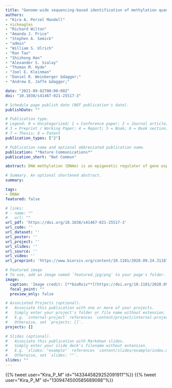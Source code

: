 ```yaml
---
title: "Genome-wide sequencing-based identification of methylation quantitative trait loci and their role in schizophrenia risk"
authors:
- "Kira A. Perzel Mandell"
- nickeagles
- "Richard Wilton"
- "Amanda J. Price"
- "Stephen A. Semick"
- "admin"
- "William S. Ulrich"
- "Ran Tao"
- "Shizhong Han"
- "Alexander S. Szalay"
- "Thomas M. Hyde"
- "Joel E. Kleinman"
- "Daniel R. Weinberger &dagger;"
- "Andrew E. Jaffe &dagger;"

date: "2021-09-02T00:00:00Z"
doi: "10.1038/s41467-021-25517-3"

# Schedule page publish date (NOT publication's date).
publishDate: ""

# Publication type.
# Legend: 0 = Uncategorized; 1 = Conference paper; 2 = Journal article;
# 3 = Preprint / Working Paper; 4 = Report; 5 = Book; 6 = Book section;
# 7 = Thesis; 8 = Patent
publication_types: ["2"]

# Publication name and optional abbreviated publication name.
publication: "*Nature Communications*"
publication_short: "Nat Commun"

abstract: DNA methylation (DNAm) is an epigenetic regulator of gene expression and a hallmark of gene-environment interaction. Using whole-genome bisulfite sequencing, we have surveyed DNAm in 344 samples of human postmortem brain tissue from neurotypical subjects and individuals with schizophrenia. We identify genetic influence on local methylation levels throughout the genome, both at CpG sites and CpH sites, with 86% of SNPs and 55% of CpGs being part of methylation quantitative trait loci (meQTLs). These associations can further be clustered into regions that are differentially methylated by a given SNP, highlighting the genes and regions with which these loci are epigenetically associated. These findings can be used to better characterize schizophrenia GWAS-identified variants as epigenetic risk variants. Regions differentially methylated by schizophrenia risk-SNPs explain much of the heritability associated with risk loci, despite covering only a fraction of the genomic space. We provide a comprehensive, single base resolution view of association between genetic variation and genomic methylation, and implicate schizophrenia GWAS-associated variants as influencing the epigenetic plasticity of the brain.

# Summary. An optional shortened abstract.
summary:

tags:
- DNAm
featured: false

# links:
# - name: ""
#   url: ""
url_pdf: 'https://doi.org/10.1038/s41467-021-25517-3'
url_code: ''
url_dataset: ''
url_poster: ''
url_project: ''
url_slides: ''
url_source: ''
url_video: ''
url_preprint: 'https://www.biorxiv.org/content/10.1101/2020.09.24.311878v1'

# Featured image
# To use, add an image named `featured.jpg/png` to your page's folder. 
image:
  caption: 'Image credit: [**bioRxiv**](https://doi.org/10.1101/2020.09.24.311878)'
  focal_point: ""
  preview_only: false

# Associated Projects (optional).
#   Associate this publication with one or more of your projects.
#   Simply enter your project's folder or file name without extension.
#   E.g. `internal-project` references `content/project/internal-project/index.md`.
#   Otherwise, set `projects: []`.
projects: []

# Slides (optional).
#   Associate this publication with Markdown slides.
#   Simply enter your slide deck's filename without extension.
#   E.g. `slides: "example"` references `content/slides/example/index.md`.
#   Otherwise, set `slides: ""`.
slides: ""
---
```


<!--

{{% callout note %}}
Click the *Cite* button above to demo the feature to enable visitors to import publication metadata into their reference management software.
{{% /callout %}}

{{% callout note %}}
Click the *Slides* button above to demo Academic's Markdown slides feature.
{{% /callout %}}

Supplementary notes can be added here, including [code and math](https://sourcethemes.com/academic/docs/writing-markdown-latex/).
-->

{{% tweet user="Kira_P_M" id="1433445829252091911"%}}
{{% tweet user="Kira_P_M" id="1309474500585689088"%}}
